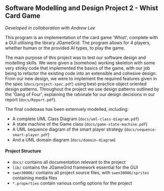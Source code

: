 ## Software Modelling and Design Project 2 - Whist Card Game

*Developed in collaboration with Andrew Lee*

This program is an implementation of the card game 'Whist', complete with a GUI utilising the library JGameGrid. The program allows for 4 players, 
whether human or the provided AI types, to play the game.

The main purpose of this project was to test our software design and modelling skills. We were given a (somehow) working skeleton with some very 
stinky code that implemented the basics of the game, with our job being to refactor the existing code into an extensible and cohesive design.
From our new design, we were to implement the required features given in the spec (`docs/project-spec.pdf`) using best-practice object oriented design
patterns. Throughout the project we use design patterns outlined by the 'Gang of Four', explaining the rationale for our design decisions in our report
(`docs/Report.pdf`).

The final codebase has been extenively modelled, including:
* A complete UML Class Diagram (`docs/uml-class-diagram.pdf`)
* A state machine of the Game class (`docs/game-state-machine.pdf`)
* A UML sequence diagram of the smart player strategy (`docs/sequence-smart-player.pdf`)
* And a UML domain diagram (`docs/domain-diagram`)

#### Project Structure
* `docs/` contains all documentation relevant to the project
* `lib/` contains the JGameGrid framework essential for the GUI
* `swen30006/` contains all project source files, with `swen30006/sprites` containing media files
* `*.properties` contain various config options for the project


